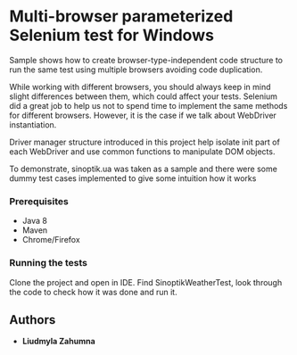 # Multi-browser parameterized Selenium test for Windows

Sample shows how to create browser-type-independent code structure to run the same test using multiple browsers avoiding code duplication.

While working with different browsers, you should always keep in mind slight differences between them, which could affect your tests. Selenium did a great job to help us not to spend time to implement the same methods for different browsers. However, it is the case if we talk about WebDriver instantiation. 

Driver manager structure introduced in this project help isolate init part of each WebDriver and use common functions to manipulate DOM objects.

To demonstrate, sinoptik.ua was taken as a sample and there were some dummy test cases implemented to give some intuition how it works   

### Prerequisites

- Java 8
- Maven
- Chrome/Firefox

### Running the tests

Clone the project and open in IDE. Find SinoptikWeatherTest, look through the code to check how it was done and run it.

## Authors

* **Liudmyla Zahumna** 